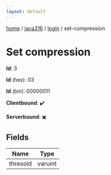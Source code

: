 ```yaml
---
layout: default
---
```


[home](/)  /  [java316](/protocol/java316)  /  [login](/protocol/java316/login)  /  set-compression

# Set compression

**Id**: 3

**Id** (hex): 03

**Id** (bin): 00000011

**Clientbound**: ✔️

**Serverbound**: ✖️

## Fields

Name | Type
---|---
thresold | varuint

